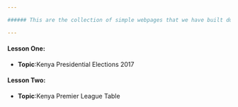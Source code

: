 ```yaml
---

###### This are the collection of simple webpages that we have built during our very interesting sessions together. Feel free to go throught them to understand concepts you might want to practise on.

---
```


#### Lesson One:
  - **Topic**:Kenya Presidential Elections 2017
  
#### Lesson Two:
  - **Topic**:Kenya Premier League Table
